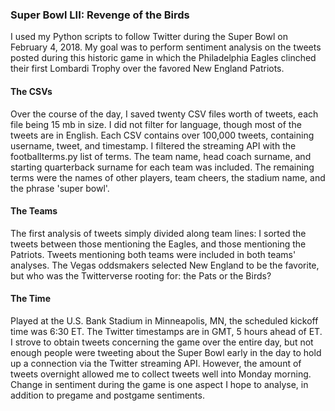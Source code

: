 ### Super Bowl LII: Revenge of the Birds
I used my Python scripts to follow Twitter during the Super Bowl on February 4, 2018. My goal was to perform sentiment analysis on the tweets posted during this historic game in which the Philadelphia Eagles clinched their first Lombardi Trophy over the favored New England Patriots.
#### The CSVs
Over the course of the day, I saved twenty CSV files worth of tweets, each file being 15 mb in size. I did not filter for language, though most of the tweets are in English. Each CSV contains over 100,000 tweets, containing username, tweet, and timestamp. I filtered the streaming API with the footballterms.py list of terms. The team name, head coach surname, and starting quarterback surname for each team was included. The remaining terms were the names of other players, team cheers, the stadium name, and the phrase 'super bowl'.
#### The Teams
The first analysis of tweets simply divided along team lines: I sorted the tweets between those mentioning the Eagles, and those mentioning the Patriots. Tweets mentioning both teams were included in both teams' analyses. The Vegas oddsmakers selected New England to be the favorite, but who was the Twitterverse rooting for: the Pats or the Birds?
#### The Time
Played at the U.S. Bank Stadium in Minneapolis, MN, the scheduled kickoff time was 6:30 ET. The Twitter timestamps are in GMT, 5 hours ahead of ET. I strove to obtain tweets concerning the game over the entire day, but not enough people were tweeting about the Super Bowl early in the day to hold up a connection via the Twitter streaming API. However, the amount of tweets overnight allowed me to collect tweets well into Monday morning. Change in sentiment during the game is one aspect I hope to analyse, in addition to pregame and postgame sentiments.
